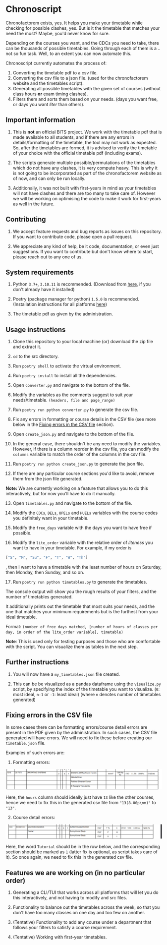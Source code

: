 # Chronoscript

Chronofactorem exists, yes. It helps you make your timetable while checking for possible clashes, yes. But is it the timetable that matches your need the most? Maybe, you'd never know for sure.

Depending on the courses you want, and the CDCs you need to take, there can be thousands of possible timetables. Going through each of them is a .. not so fun task. Well, to an extent you can now automate this.

Chronoscript currently automates the process of:

1. Converting the timetable pdf to a csv file.
2. Converting the csv file to a json file. (used for the chronofactorem website and the timetables script).
3. Generating all possible timetables with the given set of courses (without class hours **or** exam timing clashes).
4. Filters them and sorts them based on your needs. (days you want free, or days you want _liter_ than others).

## Important information

1. This is **not** an official BITS project. We work with the timetable pdf that is made available to all students, and if there are any errors in details/formatting of the timetable, the tool may not work as expected. So, after the timetables are formed, it is advised to verify the timetable of your choice with the official timetable pdf (including exams).

2. The scripts generate multiple possible/permutations of the timetables which do not have any clashes, it is very compute heavy. This is why it is not going to be incorporated as part of the chronofactorem website as of now, and can only be run locally.

3. Additionally, it was not built with first-years in mind as your timetables will not have clashes and there are too many to take care of. However we will be working on optimising the code to make it work for first-years as well in the future.

## Contributing

1. We accept feature requests and bug reports as issues on this repository. If you want to contribute code, please open a pull request.

2. We appreciate any kind of help, be it code, documentation, or even just suggestions. If you want to contribute but don't know where to start, please reach out to any one of us.

## System requirements

1. Python `3.7+`, `3.10.11` is recommended. (Download from [here](https://www.python.org/downloads/), if you don't already have it installed)

2. Poetry (package manager for python) `1.5.0` is recommended. (Installation instructions for all platforms [here](https://python-poetry.org/docs/#installation))

3. The timetable pdf as given by the administration.

## Usage instructions

1. Clone this repository to your local machine (or) download the zip file and extract it.

2. `cd` to the src directory.

3. Run `poetry shell` to activate the virtual environment.

4. Run `poetry install` to install all the dependencies.

5. Open `converter.py` and navigate to the bottom of the file.

6. Modify the variables as the comments suggest to suit your needs/timetable. `(headers, file and page_range)`

7. Run `poetry run python converter.py` to generate the csv file.

8. Fix any errors in formatting or course details in the CSV file (see more below in the [Fixing errors in the CSV file](#fixing-errors-in-the-csv-file) section).

9. Open `create_json.py` and navigate to the bottom of the file.

10. In the general case, there shouldn't be any need to modify the variables. However, if there is a column reorder in the csv file, you can modify the `columns` variable to match the order of the columns in the csv file.

11. Run `poetry run python create_json.py` to generate the json file.

12. If there are any particular course sections you'd like to avoid, remove them from the json file generated.

**Note:** We are currently working on a feature that allows you to do this interactively, but for now you'll have to do it manually.

13. Open `timetables.py` and navigate to the bottom of the file.

14. Modify the `CDCs`, `DELs`, `OPELs` and `HUELs` variables with the course codes you definitely want in your timetable.

15. Modify the `free_days` variable with the days you want to have free if possible.

16. Modify the `lite_order` variable with the relative order of _liteness_ you want to have in your timetable. For example, if my order is

```python
["S", "M", "Su", "F", "T", "W", "Th"]
```

, then I want to have a timetable with the least number of hours on Saturday, then Monday, then Sunday, and so on.

17. Run `poetry run python timetables.py` to generate the timetables.

The console output will show you the rough results of your filters, and the number of timetables generated.

It additionally prints out the timetable that most suits your needs, and the one that matches your minimum requirements but is the furthest from your ideal timetable.

Format: `(number of free days matched, [number of hours of classes per day, in order of the lite_order variable], timetable)`

**Note**: This is used only for testing purposes and those who are comfortable with the script. You can visualize them as tables in the next step.

## Further instructions

1. You will now have a `my_timetables.json` file created.

2. This can be be visualized as a pandas dataframe using the `visualize.py` script, by specifying the index of the timetable you want to visualize. (`0`: most ideal, `n-1` or `-1`: least ideal) (where `n` denotes number of timetables generated)

## Fixing errors in the CSV file

In some cases there can be formatting errors/course detail errors are present in the PDF given by the administration. In such cases, the CSV file generated will have errors. We will need to fix these before creating our `timetable.json` file.

Examples of such errors are:

1. Formatting errors:

![OS](images/OS_mistake.png)

Here, the `hours` column should ideally just have `13` like the other courses, hence we need to fix this in the generated csv file from `"13(8.00p\nm)"` to `"13"`.

2. Course detail errors:

![MACRO](images/MACRO_mistake.png)

Here, the word `Tutorial` should be in the row below, and the corresponding section should be marked as `1` (latter fix is optional, as script takes care of it). So once again, we need to fix this in the generated csv file.

## Features we are working on (in no particular order)

1. Generating a CLI/TUI that works across all platforms that will let you do this interactively, and not having to modify and src files.

2. Functionality to balance out the timetables across the week, so that you don't have too many classes on one day and too few on another.

3. (Tentative) Functionality to add any course under a department that follows your filters to satisfy a course requirement.

4. (Tentative) Working with first-year timetables.
